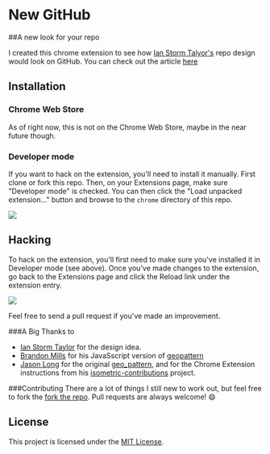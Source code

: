 # New GitHub
##A new look for your repo

I created this chrome extension to see how [Ian Storm Talyor's](https://github.com/ianstormtaylor) repo design would look on GitHub.
You can check out the article [here](http://ianstormtaylor.com/refactoring-githubs-design/)
## Installation

### Chrome Web Store

As of right now, this is not on the Chrome Web Store, maybe in the near future though.

### Developer mode

If you want to hack on the extension, you'll need to install it manually. First clone or fork this repo. Then, on your Extensions page, make sure "Developer mode" is checked. You can then click the "Load unpacked extension..." button and browse to the `chrome` directory of this repo.

![](http://cl.ly/image/0J0p1H2u0F0E/content)

## Hacking

To hack on the extension, you'll first need to make sure you've installed it in Developer mode (see above). Once you've made changes to the extension, go back to the Extensions page and click the Reload link under the extension entry.

![](http://cl.ly/image/0n332X0C1d3I/content)

Feel free to send a pull request if you've made an improvement.

###A Big Thanks to
* [Ian Storm Taylor](https://github.com/ianstormtaylor) for the design idea.
* [Brandon Mills](https://github.com/btmills) for his JavaSscript version of [geopattern](https://github.com/btmills/geopattern)
* [Jason Long](https://github.com/jasonlong) for the original [geo_pattern](https://github.com/jasonlong/geo_pattern), and for the Chrome Extension instructions from his [isometric-contributions](https://github.com/jasonlong/isometric-contributions) project.

###Contributing
There are a lot of things I still new to work out, but feel free to fork the [fork the repo](https://github.com/tarebyte/new-github/fork).
Pull requests are always welcome! :smile:

## License
This project is licensed under the [MIT License](http://opensource.org/licenses/MIT).
